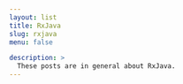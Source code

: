 ```yaml
---
layout: list
title: RxJava
slug: rxjava
menu: false

description: >
  These posts are in general about RxJava.
---
```

